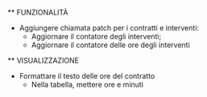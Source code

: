** FUNZIONALITÀ

- Aggiungere chiamata patch per i contratti e interventi:
  - Aggiornare il contatore degli interventi;
  - Aggiornare il contatore delle ore degli interventi


** VISUALIZZAZIONE 

- Formattare il testo delle ore del contratto
  - Nella tabella, mettere ore e minuti
  